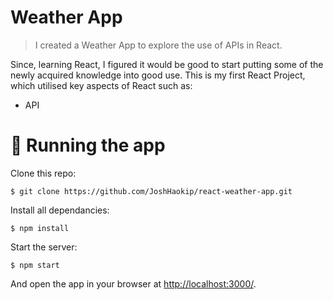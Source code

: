 # Weather App

> I created a Weather App to explore the use of APIs in React.

Since, learning React, I figured it would be good to start putting some of the newly acquired knowledge into good use. This is my first React Project, which utilised key aspects of React such as:

- API

# :running: Running the app

Clone this repo:

```
$ git clone https://github.com/JoshHaokip/react-weather-app.git

```

Install all dependancies:

```
$ npm install
```

Start the server:

```
$ npm start
```

And open the app in your browser at <http://localhost:3000/>.
